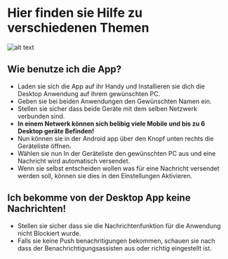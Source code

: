 # Hier finden sie Hilfe zu verschiedenen Themen

![alt text](https://www.google.com/imgres?imgurl=https%3A%2F%2Fsteemitimages.com%2FDQmbLuQVNjgNemLju27URUGsVKowHBrV8GAjnNBLSawXyhd%2Fhilfe.jpg&imgrefurl=https%3A%2F%2Fsteemkr.com%2Fsteemit%2F%40sebescen81%2Fhilfe&tbnid=8CEp3hKMOMHysM&vet=12ahUKEwiJ56XsnLjxAhWBt6QKHV0TBEMQMygNegUIARDSAQ..i&docid=AOEZ_73o3NV5IM&w=1300&h=1300&q=Hilfe&client=opera&ved=2ahUKEwiJ56XsnLjxAhWBt6QKHV0TBEMQMygNegUIARDSAQ "Titel")

## Wie benutze ich die App?

- Laden sie sich die App auf ihr Handy und Installieren sie dich die Desktop Anwendung auf ihrem gewünschten PC.
- Geben sie bei beiden Anwendungen den Gewünschten Namen ein.
- Stellen sie sicher dass beide Geräte mit dem selben Netzwerk verbunden sind.
- **In einem Netwerk können sich belibig viele Mobile und bis zu 6 Desktop geräte Befinden!**
- Nun können sie in der Android app über den Knopf unten rechts die Geräteliste öffnen.
- Wählen sie nun In der Geräteliste den gewünschten PC aus und eine Nachricht wird automatisch versendet.
- Wenn sie selbst entscheiden wollen was für eine Nachricht versendet werden soll, können sie dies in den Einstellungen Aktivieren.

## Ich bekomme von der Desktop App keine Nachrichten!

- Stellen sie sicher dass sie die Nachrichtenfunktion für die Anwendung nicht Blockiert wurde.
- Falls sie keine Push benachritigungen bekommen, schauen sie nach dass der Benachrichtigungsassisten aus oder richtig eingestellt ist.
